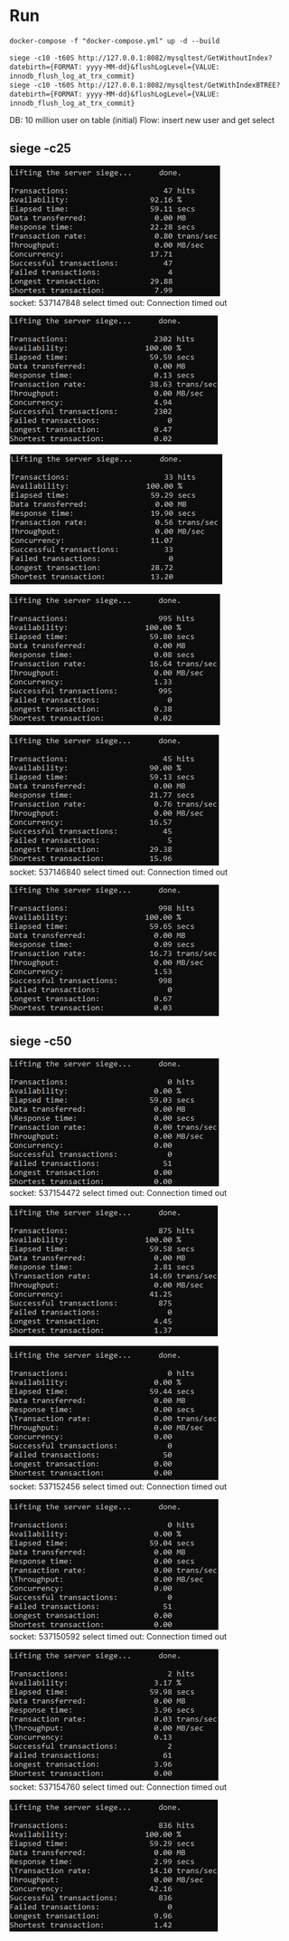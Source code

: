 # Run #  
```
docker-compose -f "docker-compose.yml" up -d --build  
```

```
siege -c10 -t60S http://127.0.0.1:8082/mysqltest/GetWithoutIndex?datebirth={FORMAT: yyyy-MM-dd}&flushLogLevel={VALUE: innodb_flush_log_at_trx_commit}  
siege -c10 -t60S http://127.0.0.1:8082/mysqltest/GetWithIndexBTREE?datebirth={FORMAT: yyyy-MM-dd}&flushLogLevel={VALUE: innodb_flush_log_at_trx_commit}  
```
DB: 10 million user on table (initial)
Flow: insert new user and get select

## siege -c25 ##
![C10](screens/c25_flushLogLevel0.jpg "without index and with innodb_flush_log_at_trx_commit = 0")  
socket: 537147848 select timed out: Connection timed out  

![C10](screens/c25_flushLogLevel0_BTREE.jpg "with index BTREE and with innodb_flush_log_at_trx_commit = 0")  

![C10](screens/c25_flushLogLevel1.jpg "without index and with innodb_flush_log_at_trx_commit = 1")  

![C10](screens/c25_flushLogLevel1_BTREE.jpg "with index BTREE and with innodb_flush_log_at_trx_commit = 1")  

![C10](screens/c25_flushLogLevel2.jpg "without index and with innodb_flush_log_at_trx_commit = 2")  
socket: 537146840 select timed out: Connection timed out  

![C10](screens/c25_flushLogLevel2_BTREE.jpg "with index BTREE and with innodb_flush_log_at_trx_commit = 2")  

## siege -c50 ##
![C10](screens/c50_flushLogLevel0.jpg "without index and with innodb_flush_log_at_trx_commit = 0")  
socket: 537154472 select timed out: Connection timed out  

![C10](screens/c50_flushLogLevel0_BTREE.jpg "with index BTREE and with innodb_flush_log_at_trx_commit = 0")  

![C10](screens/c50_flushLogLevel1.jpg "without index and with innodb_flush_log_at_trx_commit = 1")  
socket: 537152456 select timed out: Connection timed out  

![C10](screens/c50_flushLogLevel1_BTREE.jpg "with index BTREE and with innodb_flush_log_at_trx_commit = 1")  
socket: 537150592 select timed out: Connection timed out  

![C10](screens/c50_flushLogLevel2.jpg "without index and with innodb_flush_log_at_trx_commit = 2")  
socket: 537154760 select timed out: Connection timed out  

![C10](screens/c50_flushLogLevel2_BTREE.jpg "with index BTREE and with innodb_flush_log_at_trx_commit = 2")  
